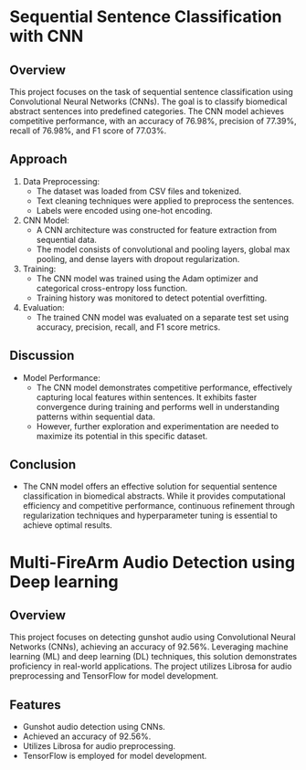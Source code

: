 # Sequential Sentence Classification with CNN

## Overview
This project focuses on the task of sequential sentence classification using Convolutional Neural Networks (CNNs). The goal is to classify biomedical abstract sentences into predefined categories. The CNN model achieves competitive performance, with an accuracy of 76.98%, precision of 77.39%, recall of 76.98%, and F1 score of 77.03%. 

## Approach
1. Data Preprocessing:
   - The dataset was loaded from CSV files and tokenized.
   - Text cleaning techniques were applied to preprocess the sentences.
   - Labels were encoded using one-hot encoding.
2. CNN Model:
   - A CNN architecture was constructed for feature extraction from sequential data.
   - The model consists of convolutional and pooling layers, global max pooling, and dense layers with dropout regularization.
3. Training:
   - The CNN model was trained using the Adam optimizer and categorical cross-entropy loss function.
   - Training history was monitored to detect potential overfitting.
4. Evaluation:
   - The trained CNN model was evaluated on a separate test set using accuracy, precision, recall, and F1 score metrics.

## Discussion
- Model Performance:
  - The CNN model demonstrates competitive performance, effectively capturing local features within sentences. It exhibits faster convergence during training and performs well in understanding patterns within sequential data.
  - However, further exploration and experimentation are needed to maximize its potential in this specific dataset.
  
## Conclusion
- The CNN model offers an effective solution for sequential sentence classification in biomedical abstracts. While it provides computational efficiency and competitive performance, continuous refinement through regularization techniques and hyperparameter tuning is essential to achieve optimal results. 

# Multi-FireArm Audio Detection using Deep learning

## Overview
This project focuses on detecting gunshot audio using Convolutional Neural Networks (CNNs), achieving an accuracy of 92.56%. Leveraging machine learning (ML) and deep learning (DL) techniques, this solution demonstrates proficiency in real-world applications. The project utilizes Librosa for audio preprocessing and TensorFlow for model development.

## Features
- Gunshot audio detection using CNNs.
- Achieved an accuracy of 92.56%.
- Utilizes Librosa for audio preprocessing.
- TensorFlow is employed for model development.



